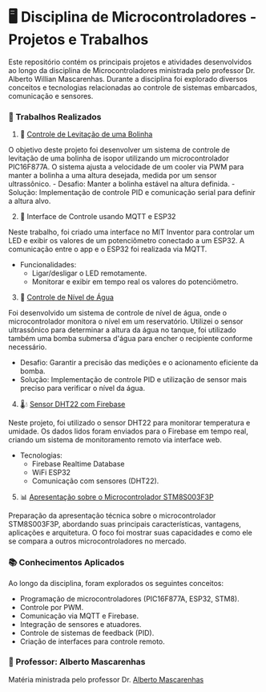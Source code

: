 <h1>🖥️ Disciplina de Microcontroladores - Projetos e Trabalhos</h1>
Este repositório contém os principais projetos e atividades desenvolvidos ao longo da disciplina de Microcontroladores ministrada pelo professor Dr. Alberto Willian Mascarenhas.
Durante a disciplina foi explorado diversos conceitos e tecnologias relacionadas ao controle de sistemas embarcados, comunicação e sensores.

### 📝 Trabalhos Realizados
1. 🏐 [Controle de Levitação de uma Bolinha](https://github.com/Joicylara/microcontrolador/tree/main/Trabalho/controle)

O objetivo deste projeto foi desenvolver um sistema de controle de levitação de uma bolinha de isopor utilizando um microcontrolador PIC16F877A. O sistema ajusta a velocidade de um cooler via PWM para manter a bolinha a uma altura desejada, medida por um sensor ultrassônico.
      - Desafio: Manter a bolinha estável na altura definida.
      - Solução: Implementação de controle PID e comunicação serial para definir a altura alvo.

2. 📲 Interface de Controle usando MQTT e ESP32
   
Neste trabalho, foi criado uma interface no MIT Inventor para controlar um LED e exibir os valores de um potenciômetro conectado a um ESP32. A comunicação entre o app e o ESP32 foi realizada via MQTT.

   - Funcionalidades:
     - Ligar/desligar o LED remotamente.
     - Monitorar e exibir em tempo real os valores do potenciômetro.

3. 🌊 [Controle de Nível de Água](https://github.com/Joicylara/microcontrolador/tree/main/projeto_nivelamento_agua)
   
Foi desenvolvido um sistema de controle de nível de água, onde o microcontrolador monitora o nível em um reservatório. Utilizei o sensor ultrassônico para determinar a altura da água no tanque,  foi utilizado também uma bomba submersa d'água para encher o recipiente conforme necessário.

   - Desafio: Garantir a precisão das medições e o acionamento eficiente da bomba.
   - Solução: Implementação de controle PID e utilização de sensor mais preciso para verificar o nível da água.

4. 🌡️💧 [Sensor DHT22 com Firebase](https://github.com/Joicylara/microcontrolador/tree/main/sensores)
   
Neste projeto, foi utilizado o sensor DHT22 para monitorar temperatura e umidade. Os dados lidos foram enviados para o Firebase em tempo real, criando um sistema de monitoramento remoto via interface web.

   - Tecnologias:
       - Firebase Realtime Database
       - WiFi ESP32
       - Comunicação com sensores (DHT22).
 
5. 📊 [Apresentação sobre o Microcontrolador STM8S003F3P](https://github.com/Joicylara/microcontrolador/blob/main/apresenta%C3%A7%C3%A3o%20STM8/STM8S003F3P6%20-%20microcontroladores.pdf)

Preparação da apresentação técnica sobre o microcontrolador STM8S003F3P, abordando suas principais características, vantagens, aplicações e arquitetura. O foco foi mostrar suas capacidades e como ele se compara a outros microcontroladores no mercado.

### 📚 Conhecimentos Aplicados
Ao longo da disciplina, foram explorados os seguintes conceitos:

- Programação de microcontroladores (PIC16F877A, ESP32, STM8).
- Controle por PWM.
- Comunicação via MQTT e Firebase.
- Integração de sensores e atuadores.
- Controle de sistemas de feedback (PID).
- Criação de interfaces para controle remoto.

### 🚀 Professor: Alberto Mascarenhas
Matéria ministrada pelo professor Dr. [Alberto Mascarenhas](https://sites.google.com/site/awmascarenhas)
